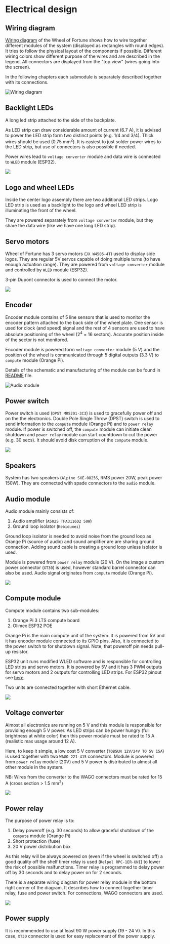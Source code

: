 
# Electrical design

## Wiring diagram

[Wiring diagram](wiring%20diagram.pdf) of the Wheel of Fortune shows how to wire together different modules of the system (displayed as rectangles with round edges). It tries to follow the physical layout of the components if possible. Different wiring colors show different purpose of the wires and are described in the legend. All connectors are displayed from the "top view" (wires going into the screen).

In the following chapters each submodule is separately described together with its connections.

![Wiring diagram](imgs/wiring%20diagram.png)


## Backlight LEDs

A long led strip attached to the side of the backplate.

As LED strip can draw considerable amount of current (6.7 A), it is advised to power the LED strip form two distinct points (e.g. 1/4 and 3/4). Thick wires should be used (0.75 mm<sup>2</sup>). It is easiest to just solder power wires to the LED strip, but use of connectors is also possible if needed.

Power wires lead to `voltage converter` module and data wire is connected to `WLED` module (ESP32).

![](imgs/backlight%20leds.png)

## Logo and wheel LEDs

Inside the center logo assembly there are two additional LED strips. Logo LED strip is used as a backlight to the logo and wheel LED strip is illuminating the front of the wheel.

They are powered separately from `voltage converter` module, but they share the data wire (like we have one long LED strip).

## Servo motors

Wheel of Fortune has 3 servo motors (`JX W4505-4T`) used to display side logos. They are regular 5V servos capable of doing multiple turns (to have enough actuation range). They are powered from `voltage converter` module and controlled by `WLED` module (ESP32).

3-pin Dupont connector is used to connect the motor.

![](imgs/servo%20module.png)

## Encoder

Encoder module contains of 5 line sensors that is used to monitor the encoder pattern attached to the back side of the wheel plate. One sensor is used for clock (and speed) signal and the rest of 4 sensors are used to have absolute positioning of the wheel (2<sup>4</sup> = 16 sectors). Accurate position inside of the sector is not monitored.

Encoder module is powered form `voltage converter` module (5 V) and the position of the wheel is communicated through 5 digital outputs (3.3 V) to `compute` module (Orange Pi).

Details of the schematic and manufacturing of the module can be found in [README](line_sensor_encoder/README.md) file.

![Audio module](imgs/encoder%20module.png)

## Power switch

Power switch is used (`DPST MRS201-3C3`) is used to gracefully power off and on the the electronics. Double Pole Single Throw (DPST) switch is used to send information to the `compute` module (Orange Pi) and to `power relay` module. If power is switched off, the `compute` module can initiate clean shutdown and `power relay` module can start countdown to cut the power (e.g. 30 secs). It should avoid disk corruption of the `compute` module.

![](imgs/speaker%20and%20power%20switch.png)


## Speakers

System has two speakers (`Alpine SXE-0825S`, RMS power 20W, peak power 150W). They are connected with spade connectors to the `audio` module.

## Audio module

Audio module mainly consists of:
1. Audio amplifier (`A502S TPA3116D2 50W`)
2. Ground loop isolator (`Kebidumei`)

Ground loop isolator is needed to avoid noise from the ground loop as Orange Pi (source of audio) and sound amplifier are are sharing ground connection. Adding sound cable is creating a ground loop unless isolator is used.

Module is powered from `power relay` module (20 V). On the image a custom power connector (`XT30`) is used, however standard barrel connector can also be used. Audio signal originates from `compute` module (Orange Pi).

![](imgs/audio%20module.png)

## Compute module

Compute module contains two sub-modules:
1. Orange Pi 3 LTS compute board
2. Olimex ESP32 POE

Orange Pi is the main compute unit of the system. It is powered from 5V and it has encoder module connected to its GPIO pins. Also, it is connected to the power switch to for shutdown signal. Note, that poweroff pin needs pull-up resistor.

ESP32 unit runs modified WLED software and is responsible for controlling LED strips and servo motors. It is powered by 5V and it has 3 PWM outputs for servo motors and 2 outputs for controlling LED strips. For ESP32 pinout see [here](olimex%20esp32%20pinout.pdf).

Two units are connected together with short Ethernet cable.

![](imgs/compute%20module.png)

## Voltage converter

Almost all electronics are running on 5 V and this module is responsible for providing enough 5 V power. As LED strips can be power hungry (full brightness at white color) then this power module must be rated to 15 A (realistic max usage around 12 A).

Here, to keep it simple, a low cost 5 V converter (`TOBSUN 12V/24V TO 5V 15A`) is used together with two `WAGO 221-415` connectors. Module is powered from `power relay` module (20V) and 5 V power is distributed to almost all other module in the system.

NB: Wires from the converter to the WAGO connectors must be rated for 15 A (cross section > 1.5 mm<sup>2</sup>)

![](imgs/dc%20converter%20module.png)

## Power relay

The purpose of power relay is to:
1. Delay poweroff (e.g. 30 seconds) to allow graceful shutdown of the `compute` module (Orange Pi)
2. Short protection (fuse)
3. 20 V power distribution box

As this relay will be always powered on (even if the wheel is switched off) a good quality off the shelf timer relay is used (`Relpol RPC-1ER-UNI`) to lower the risk of possible malfunctions. Timer relay is programmed to delay power off by 30 seconds and to delay power on for 2 seconds.

There is a separate wiring diagram for power relay module in the bottom right corner of the diagram. It describes how to connect together timer relay, fuse and power switch. For connections, WAGO connectors are used.


![](imgs/relay%20module.png)

## Power supply

It is recommended to use at least 90 W power supply (19 - 24 V). In this case, `XT30` connector is used for easy replacement of the power supply.
